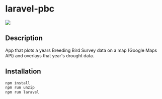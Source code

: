 # laravel-pbc

![](https://i.imgur.com/1jEjHob.png)

## Description
App that plots a years Breeding Bird Survey data on a map (Google Maps API) and overlays that year's drought data.


## Installation 
```sh
npm install
npm run unzip
npm run laravel
```
